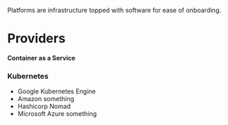 Platforms are infrastructure topped with software for ease of onboarding.

# Providers
**Container as a Service**
### Kubernetes
- Google Kubernetes Engine
- Amazon something
- Hashicorp Nomad
- Microsoft Azure something